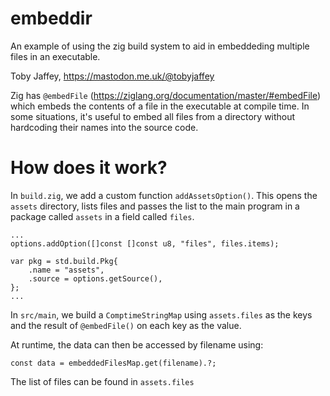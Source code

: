 # embeddir

An example of using the zig build system to aid in embeddeding multiple files in an executable.

Toby Jaffey, https://mastodon.me.uk/@tobyjaffey

Zig has `@embedFile` (https://ziglang.org/documentation/master/#embedFile) which embeds the contents of a file in the executable at compile time. In some situations, it's useful to embed all files from a directory without hardcoding their names into the source code.

# How does it work?

In `build.zig`, we add a custom function `addAssetsOption()`. This opens the `assets` directory, lists files and passes the list to the main program in a package called `assets` in a field called `files`.

    ...
    options.addOption([]const []const u8, "files", files.items);

    var pkg = std.build.Pkg{
        .name = "assets",
        .source = options.getSource(),
    };
    ...

In `src/main`, we build a `ComptimeStringMap` using `assets.files` as the keys and the result of `@embedFile()` on each key as the value.

At runtime, the data can then be accessed by filename using:

    const data = embeddedFilesMap.get(filename).?;

The list of files can be found in `assets.files`



